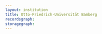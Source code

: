 ```yaml
---
layout: institution
title: Otto-Friedrich-Universität Bamberg
recordsgraph: 
storagegraph: 
---
```

